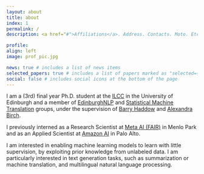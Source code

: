 ```yaml
---
layout: about
title: about
index: 1
permalink: /
description: <a href="#">Affiliations</a>. Address. Contacts. Moto. Etc.

profile:
align: left
image: prof_pic.jpg

news: true # includes a list of news items
selected_papers: true # includes a list of papers marked as "selected={true}"
social: false # includes social icons at the bottom of the page
---
```


I am a (3rd) final year Ph.D. student at the [ILCC](http://web.inf.ed.ac.uk/ilcc) in the University of Edinburgh
and a member of [EdinburghNLP](https://edinburghnlp.inf.ed.ac.uk/)
and [Statistical Machine Translation](http://www.statmt.org/ued/) groups,
under the supervision of [Barry Haddow](http://homepages.inf.ed.ac.uk/bhaddow/)
and [Alexandra Birch](http://homepages.inf.ed.ac.uk/abmayne/).

I previously interned as a Research Scientist at [Meta AI (FAIR)](https://ai.facebook.com/) in Menlo Park 
and as an Applied Scientist at [Amazon AI](https://www.amazon.science/) in Palo Alto.

I am interested in enabling machine learning models to learn with little supervision, 
by exploiting prior knowledge from unlabeled data.
I am particularly interested in text generation tasks, such as summarization or machine translation,
and multilingual natural language processing.



